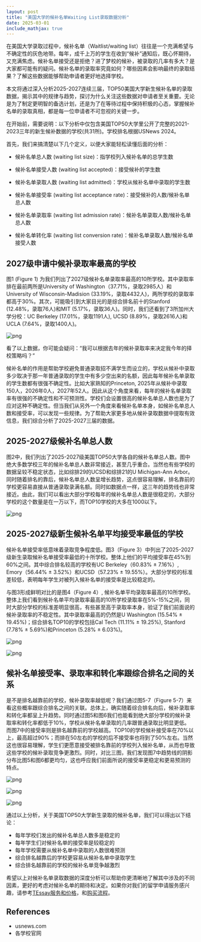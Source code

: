 ```yaml
---
layout: post
title: "美国大学的候补名单Waiting List录取数据分析"
date: 2025-03-01
include_mathjax: true
---
```


在美国大学录取过程中，候补名单（Waitlist/waiting list）往往是一个充满希望与不确定性的灰色地带。每年，成千上万的学生在收到“候补”通知后，既心怀期待，又充满焦虑。候补名单接受还是拒绝？进了梦校的候补，被录取的几率有多大？是大家都可能有的疑问。候补名单的录取率究竟如何？哪些因素会影响最终的录取结果？了解这些数据能够帮助申请者更好地选择学校。

本文将通过深入分析2025-2027连续三届，TOP50美国大学新生候补名单的录取数据，揭示其中的规律与趋势，探讨为什么关注这些数据对申请者至关重要。无论是为了制定更明智的备选计划，还是为了在等待过程中保持积极的心态，掌握候补名单的录取真相，都是每一位申请者不可忽视的关键一步。

在开始前，需要说明：以下分析中仅包含美国TOP50大学里公开了完整的2021-2023三年的新生候补数据的学校(共31所)。学校排名根据USNews 2024。

首先，我们来搞清楚以下几个定义，以便大家能轻松读懂后面的分析：

+ 候补名单总人数 (waiting list size)：指学校列入候补名单的总学生数
  
+ 候补名单接受人数 (waiting list accepted)：接受候补的学生数
  
+ 候补名单录取人数 (waiting list admitted)：学校从候补名单中录取的学生数
  
+ 候补名单接受率 (waiting list acceptance rate)：接受候补的人数/候补名单总人数
  
+ 候补名单录取率 (waiting list admission rate)：候补名单录取人数/候补名单总人数
  
+ 候补名单转化率 (waiting list conversion rate)：候补名单录取人数/候补名单接受人数

## 2027级申请中候补录取率最高的学校 ##

图1 (Figure 1) 为我们列出了2027级候补名单录取率最高的10所学校。其中录取率排在最前两所是University of Washington（37.71%，录取2985人）和 University of Wisconsin-Madision (33.19%，录取4432人)，两所学校的录取率都高于30%。其次，可能吸引到大家目光的是综合排名前十的Stanford (12.48%，录取76人)和MIT (5.17%，录取36人)。同时，我们还看到了3所加州大学分校：UC Berkeley (17.01%，录取1191人), UCSD (8.89%，录取2616人)和UCLA (7.64%，录取1400人)。




    
![png](/assets/images/2025-03-01-college-waiting-list-admission-analytics_files/2025-03-01-college-waiting-list-admission-analytics_5_0.png)
    


看了以上数据，你可能会疑问：“我可以根据去年的候补录取率来决定我今年的择校策略吗？”

候补名单的作用是帮助学校避免普通录取招不满学生而设立的，学校从候补中录取多少取决于那一年普通录取的学生中有多少空出来的名额，因此每年候补名单录取的学生数都有很强不确定性。比如大家熟知的Princeton, 2025年从候补中录取150人，2026年0人，2027年52人。因此从这个角度来看，每年的候补名单录取率有很强的不确定性和不可预测性。学校们会设置很高的候补名单总人数也是为了应对这种不确定性。但当我们从另外一个角度来看候补名单本身，如候补名单总人数和接受率，可以发现一些规律。为了帮助大家更多地从候补录取数据中提取有效信息，我们综合分析了2025-2027三届的数据。

## 2025-2027级候补名单总人数 ##

图2中，我们列出了2025-2027级美国TOP50大学各自的候补名单总人数。图中绝大多数学校三年的候补名单总人数非常接近，甚至几乎重合。当然也有些学校的数据呈较不稳定状态，比如综排29的UCSD和综排21的U Michigan-Ann Arbor。同时随着排名的靠后，候补名单总人数呈增长趋势，这点很容易理解，排名靠前的学校更容易直接从普通录取录满名额。同时如数据点一样，这三年的趋势线也非常接近。由此，我们可以看出大部分学校每年的候补名单总人数是很稳定的，大部分学校的这个数量是在一万以下，而TOP10学校的大多在1000以下。


    
![png](/assets/images/2025-03-01-college-waiting-list-admission-analytics_files/2025-03-01-college-waiting-list-admission-analytics_8_0.png)
    


## 2025-2027级新生候补名单平均接受率最低的学校 ##

候补名单接受率低意味着录取竞争程度低。图3（Figure 3）中列出了2025-2027级新生录取候补名单接受率最低的十所学校。整体上他们的平均接受率在45%到60%之间。其中综合排名较高的学校有UC Berkeley（60.83% ± 7.16%）, Emory（56.44% ± 3.52%）和UCSD（57.23% ± 19.55%）。大部分学校的标准差较低，表明每年学生对被列入候补名单的接受率是比较稳定的。

与图3形成鲜明对比的是图4（Figure 4）, 候补名单平均录取率最高的10所学校。整体上我们看到候补名单平均录取率最高的10所学校录取率在5%-15%之间，同时大部分学校的标准差明显很高，有些甚至高于录取率本身，验证了我们前面说的候补录取率的不稳定性。其中录取率最高的仍然是U Washington (15.54% ± 19.45%)；综合排名TOP10的学校包括Cal Tech (11.11% ± 19.25%), Stanford (7.78% ± 5.69%)和Princeton (5.28% ± 6.03%)。


    
![png](/assets/images/2025-03-01-college-waiting-list-admission-analytics_files/2025-03-01-college-waiting-list-admission-analytics_10_0.png)
    



    
![png](/assets/images/2025-03-01-college-waiting-list-admission-analytics_files/2025-03-01-college-waiting-list-admission-analytics_11_0.png)
    


## 候补名单接受率、录取率和转化率跟综合排名之间的关系 ##

是不是排名越靠前的学校，候补录取率越低呢？我们通过图5-7（Figure 5-7）来看这些概率跟综合排名之间的关联。总体上，确实随着综合排名向后，候补录取率和转化率都呈上升趋势。同时通过图5和图6我们也能看到绝大部分学校的候补录取率和转化率都低于10%，学校从候补名单录取的几率跟普通录取比明显更低。而图7中的接受率则是排名越靠前的学校越高。TOP10的学校候补接受率在70%以上，最高超过90%；而排在50左右的学校的后不接受率也将到了50%左右。当然这也很容易理解，学生们更愿意接受被排名靠前的学校列入候补名单，从而也导致这些学校的候补录取竞争更激烈。同时，对比三图，我们发现图7中趋势线的阴影分布比图5和图6都更均匀，这也呼应我们前面所说的接受率更稳定和更易预测的特点。


    
![png](/assets/images/2025-03-01-college-waiting-list-admission-analytics_files/2025-03-01-college-waiting-list-admission-analytics_13_0.png)
    



    
![png](/assets/images/2025-03-01-college-waiting-list-admission-analytics_files/2025-03-01-college-waiting-list-admission-analytics_14_0.png)
    



    
![png](/assets/images/2025-03-01-college-waiting-list-admission-analytics_files/2025-03-01-college-waiting-list-admission-analytics_15_0.png)
    


通过以上分析，关于美国TOP50大学新生录取的候补名单，我们可以得出以下结论：

+ 每年学校们发出的候补名单总人数多是稳定的
+ 每年学生们对候补名单的接受率是较稳定的
+ 每年学校需要从候补名单中录取的人数很难预测
+ 综合排名越靠后的学校更容易从候补名单中录取学生
+ 综合排名越靠前的学校的候补名单竞争越激烈

希望以上对候补名单录取数据的深度分析可以帮助你更清晰地了解其中涉及的不同因素，更好的考虑对候补名单的期待和决定。如果你对我们的留学申请服务感兴趣，请参考[TEssay服务和价格](https://tessay.org/blog/2024/04/02/faq)，和[购买流程](https://tessay.org/blog/2024/04/10/contact-form)。

## References ##

+ usnews.com
+ 各学校官网


